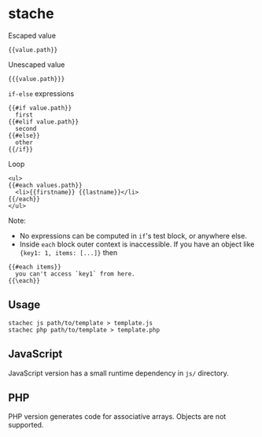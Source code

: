 # stache

Escaped value

```
{{value.path}}
```

Unescaped value

```
{{{value.path}}}
```

`if-else` expressions

```
{{#if value.path}}
  first
{{#elif value.path}}
  second
{{#else}}
  other
{{/if}}
```

Loop

```
<ul>
{{#each values.path}}
  <li>{{firstname}} {{lastname}}</li>
{{/each}}
</ul>
```

Note:

  * No expressions can be computed in `if`'s test block, or anywhere
  else.
  * Inside `each` block outer context is inaccessible. If you have an
  object like `{key1: 1, items: [...]}` then
  ```
  {{#each items}}
    you can't access `key1` from here.
  {{\each}}
  ```

## Usage

```
stachec js path/to/template > template.js
stachec php path/to/template > template.php
```

## JavaScript

JavaScript version has a small runtime dependency in `js/` directory.

## PHP

PHP version generates code for associative arrays. Objects are not
supported.
